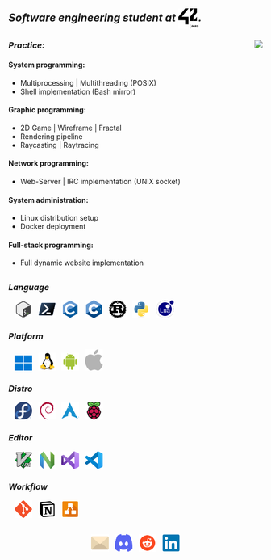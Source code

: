 <h2>
  <em>
  <strong>Software engineering student at <img align="center"src="asset/42paris.svg" width="40" height="40" >.
  </em>
  </strong>
</h2>
<div>
  <img align="right" src="asset/dante.gif">
  <div>
    <h3 align="left"><em><strong>Practice:</em></strong></h3>
    <h4><strong>System programming:</strong></h4>
    <ul>
      <li>Multiprocessing | Multithreading (POSIX)</li>
      <li>Shell implementation (Bash mirror)</li>
    </ul>
    <h4><strong>Graphic programming:</strong></h4>
    <ul>
      <li>2D Game | Wireframe | Fractal</li>
      <li>Rendering pipeline</li>
      <li>Raycasting | Raytracing</li>
    </ul>
    <h4><strong>Network programming:</strong></h4>
    <ul>
      <li>Web-Server | IRC implementation (UNIX socket)</li>
    </ul>
    <h4><strong>System administration:</strong></h4>
    <ul>
      <li>Linux distribution setup</li>
      <li>Docker deployment</li>
    </ul>
    <h4><strong>Full-stack programming:</strong></h4>
    <ul>
      <li>Full dynamic website implementation</li>
    </ul>
    <h2></h2>
    </div>
  <div>
    <h3><em><strong>Language</strong><em></h3>
    &nbsp;&nbsp;
    <img src="asset/language/icons8-bash.svg" width="35" height="35">
    &nbsp;
    <img src="asset/language/powershell-original.svg" width="35" height="35">
    &nbsp;
    <img src="asset/language/c-original.svg" width="35" height="35">
    &nbsp;
    <img src="asset/language/cplusplus-original.svg" width="35" height="35">
    &nbsp;
    <img src="asset/language/rust-original.svg" width="35" height="35">
    &nbsp;
    <img src="asset/language/python-original.svg" width="35" height="35">
    &nbsp;
    <img src="asset/language/lua-original.svg" width="35" height="35">
  </div>
  <div>
    <h3><em><strong>Platform</strong></em></h3>
    &nbsp;&nbsp;
    <img src="asset/platform/windows11-original.svg" width="35" height="30">
    &nbsp;
    <img src="asset/platform/linux-original.svg" width="35" height="35">
    &nbsp;
    <img src="asset/platform/android-original.svg" width="35" height="35">
    &nbsp;
    <img src="asset/platform/Apple_logo_grey.svg" width="35">
  </div>
  <div>
    <h3><em><strong>Distro</strong><em></h3>
    &nbsp;&nbsp;
    <img src="asset/distro/fedora-original.svg" width="35" height="35">
    &nbsp;
    <img src="asset/distro/debian-original.svg" width="35" height="35">
    &nbsp;
    <img src="asset/distro/archlinux-original.svg" width="35" height="35">
    &nbsp;
    <img src="asset/distro/raspberrypi-original.svg" width="35" height="35">
  </div>
  <div>
    <h3><em><strong>Editor</em></strong></h3>
    &nbsp;&nbsp;
    <img src="asset/editor/vim-original.svg" width="35" height="35">
    &nbsp;
    <img src="asset/editor/neovim-original.svg" width="35" height="35">
    &nbsp;
    <img src="asset/editor/visualstudio-original.svg" width="35" height="35">
    &nbsp;
    <img src="asset/editor/vscode-original.svg" width="35" height="35">
  </div>
  <div>
    <h3><em><strong>Workflow</strong></em></h3>
    &nbsp;&nbsp;
    <img src="asset/workflow/git-original.svg" width="35" height="35">
    &nbsp;
    <img src="asset/workflow/notion-original.svg" width="35" height="35">
    &nbsp;
    <img src="asset/workflow/drawio-svgrepo-com.svg" width="35" height="35">
  </div>
</div>
<h2></h2>
<div align="center">
    <img src="asset/contact/email-svgrepo-com.svg" width="35" height="35">
    &nbsp;
    <img src="asset/contact/discord-mark-blue.svg" width="35" height="35">
    &nbsp;
    <img src="asset/contact/reddit-svgrepo-com.svg" width="35" height="35">
    &nbsp;
    <img src="asset/contact/linkedin-original.svg" width="35" height="35">
</div>